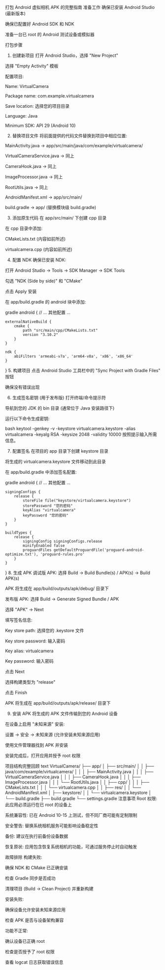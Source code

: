 打包 Android 虚拟相机 APK 的完整指南
准备工作
确保已安装 Android Studio (最新版本)

确保已配置好 Android SDK 和 NDK

准备一台已 root 的 Android 测试设备或模拟器

打包步骤
1. 创建新项目
打开 Android Studio，选择 "New Project"

选择 "Empty Activity" 模板

配置项目:

Name: VirtualCamera

Package name: com.example.virtualcamera

Save location: 选择您的项目目录

Language: Java

Minimum SDK: API 29 (Android 10)

2. 替换项目文件
将前面提供的代码文件替换到项目中相应位置:

MainActivity.java → app/src/main/java/com/example/virtualcamera/

VirtualCameraService.java → 同上

CameraHook.java → 同上

ImageProcessor.java → 同上

RootUtils.java → 同上

AndroidManifest.xml → app/src/main/

build.gradle → app/ (替换模块级 build.gradle)

3. 添加原生代码
在 app/src/main/ 下创建 cpp 目录

在 cpp 目录中添加:

CMakeLists.txt (内容如前所述)

virtualcamera.cpp (内容如前所述)

4. 配置 NDK
确保已安装 NDK:

打开 Android Studio → Tools → SDK Manager → SDK Tools

勾选 "NDK (Side by side)" 和 "CMake"

点击 Apply 安装

在 app/build.gradle 的 android 块中添加:

gradle
android {
    // ... 其他配置 ...
    
    externalNativeBuild {
        cmake {
            path "src/main/cpp/CMakeLists.txt"
            version "3.10.2"
        }
    }
    
    ndk {
        abiFilters 'armeabi-v7a', 'arm64-v8a', 'x86', 'x86_64'
    }
}
5. 构建项目
点击 Android Studio 工具栏中的 "Sync Project with Gradle Files" 按钮

确保没有错误出现

6. 生成签名密钥 (用于发布版)
打开终端/命令提示符

导航到您的 JDK 的 bin 目录 (通常位于 Java 安装路径下)

运行以下命令生成密钥:

bash
keytool -genkey -v -keystore virtualcamera.keystore -alias virtualcamera -keyalg RSA -keysize 2048 -validity 10000
按照提示输入所需信息。

7. 配置签名
在项目的 app 目录下创建 keystore 目录

将生成的 virtualcamera.keystore 文件移动到此目录

在 app/build.gradle 中添加签名配置:

gradle
android {
    // ... 其他配置 ...
    
    signingConfigs {
        release {
            storeFile file("keystore/virtualcamera.keystore")
            storePassword "您的密码"
            keyAlias "virtualcamera"
            keyPassword "您的密码"
        }
    }
    
    buildTypes {
        release {
            signingConfig signingConfigs.release
            minifyEnabled false
            proguardFiles getDefaultProguardFile('proguard-android-optimize.txt'), 'proguard-rules.pro'
        }
    }
}
8. 生成 APK
调试版 APK:
选择 Build → Build Bundle(s) / APK(s) → Build APK(s)

APK 将生成在 app/build/outputs/apk/debug/ 目录下

发布版 APK:
选择 Build → Generate Signed Bundle / APK

选择 "APK" → Next

填写签名信息:

Key store path: 选择您的 .keystore 文件

Key store password: 输入密码

Key alias: virtualcamera

Key password: 输入密码

点击 Next

选择构建类型为 "release"

点击 Finish

APK 将生成在 app/build/outputs/apk/release/ 目录下

9. 安装 APK
将生成的 APK 文件传输到您的 Android 设备

在设备上启用 "未知来源" 安装:

设置 → 安全 → 未知来源 (允许安装未知来源应用)

使用文件管理器找到 APK 并安装

安装完成后，打开应用并授予 root 权限

项目结构完整回顾
text
VirtualCamera/
├── app/
│   ├── src/main/
│   │   ├── java/com/example/virtualcamera/
│   │   │   ├── MainActivity.java
│   │   │   ├── VirtualCameraService.java
│   │   │   ├── CameraHook.java
│   │   │   ├── ImageProcessor.java
│   │   │   └── RootUtils.java
│   │   ├── cpp/
│   │   │   ├── CMakeLists.txt
│   │   │   └── virtualcamera.cpp
│   │   ├── res/
│   │   └── AndroidManifest.xml
│   ├── keystore/
│   │   └── virtualcamera.keystore
│   └── build.gradle
├── build.gradle
└── settings.gradle
注意事项
Root 权限: 此应用必须运行在已 root 的设备上

系统兼容性: 已在 Android 10-15 上测试，但不同厂商可能有定制限制

安全警告: 替换系统相机服务可能影响设备稳定性

备份: 建议在执行前备份设备数据

恢复原状: 应用包含恢复系统相机的功能，可通过服务停止时自动触发

故障排除
构建失败:

确保 NDK 和 CMake 已正确安装

检查 Gradle 同步是否成功

清理项目 (Build → Clean Project) 并重新构建

安装失败:

确保设备允许安装未知来源应用

检查 APK 是否与设备架构兼容

功能不正常:

确认设备已正确 root

检查是否授予了 root 权限

查看 logcat 日志获取错误信息
